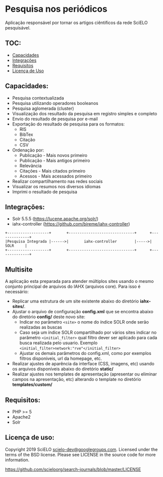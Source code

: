 
# Pesquisa nos periódicos

Aplicação responsável por tornar os artigos ciêntificos da rede SciELO pesquisável.

## TOC:

 - [Capacidades](#capacidades)
 - [Integrações](#integrações)
 - [Requisitos](#requisitos)
 - [Licença de Uso](#licença-de-uso)

## Capacidades:

* Pesquisa contextualizada
* Pesquisa utilizando operadores booleanos
* Pesquisa aglomerada (cluster)
* Visualização dos resultado da pesquisa em registro simples e completo
* Envio do resultado de pesquisa por e-mail
* Exportação do resultado de pesquisa para os formatos:
    * RIS
    * BibTex
    * Citação
    * CSV
* Ordenação por:
    * Publicação - Mais novos primeiro
    * Publicação - Mais antigos primeiro
    * Relevância
    * Citações - Mais citados primeiro
    * Acessos - Mais acessados primeiro
* Realizar compartilhamento nas redes sociais
* Visualizar os resumos nos diversos idiomas
* Imprimi o resultado de pesquisa

## Integrações:

* Solr 5.5.5 (https://lucene.apache.org/solr/)
* iahx-controller (https://github.com/bireme/iahx-controller)

```
+-------------------+       +------------------------------+      +--------------+
|Pesquisa Integrada |------>|       iahx-controller        |----->|     SOLR     |
+-------------------+       +------------------------------+      +--------------+
```


## Multisite

A aplicação esta preparada para atender múltiplos sites usando o mesmo conjunto principal de arquivos do IAHX (arquivos core). Para isso é necessário:

* Replicar uma estrutura de um site existente abaixo do diretório **iahx-sites/**. 
* Ajustar o arquivo de configuração **config.xml** que se encontra abaixo do diretório **config/** deste novo site:
    * Indicar no parâmetro ```<site>``` o nome do índice SOLR onde serão realizadas as buscas
    * Caso seja um índice SOLR compartilhado por vários sites indicar no parâmetro ```<initial_filter>``` qual filtro dever ser aplicado para cada busca realizada pelo usuario. 
Exemplo ```<initial_filter>network:"rve"</initial_filter>```
    * Ajustar os demais parâmetros do config.xml, como por exemplos filtros disponíveis, url da homepage, etc.
* Realizar ajustes de aparência da interface (CSS, imagens, etc) usando os arquivos disponíveis abaixo do diretório **static/**
* Realizar ajustes nos templates de apresentação (apresentar ou eliminar campos na apresentação, etc) alterando o template no diretório **templates/custom/**


## Requisitos:

* PHP >= 5
* Apache2
* Solr


## Licença de uso:

Copyright 2019 SciELO <scielo-dev@googlegroups.com>. Licensed under the terms
of the BSD license. Please see LICENSE in the source code for more
information.

https://github.com/scieloorg/search-journals/blob/master/LICENSE
